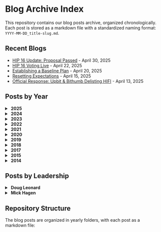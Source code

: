 # Blog Archive Index

This repository contains our blog posts archive, organized chronologically. Each post is stored as a markdown file with a standardized naming format: `YYYY-MM-DD_title-slug.md`.
## Recent Blogs

- [HIP 16 Update: Proposal Passed](2025/2025-05-01_hip-16-update-proposal-passed.md) - April 30, 2025
- [HIP 16 Voting Live](2025/2025-04-23_hip-16-voting-live.md) - April 22, 2025
- [Establishing a Baseline Plan](2025/2025-04-21_establishing-a-baseline-plan.md) - April 20, 2025
- [Resetting Expectations](2025/2025-04-16_resetting-expectations.md) - April 15, 2025
- [Official Response: Upbit & Bithumb Delisting HIFI](2025/2025-04-14_official-response-upbit-bithumb-delisting-hifi.md) - April 13, 2025



## Posts by Year

<details>
<summary>&nbsp;<b>2025</b></summary>

- [HIP 16 Update: Proposal Passed](2025/2025-05-01_hip-16-update-proposal-passed.md) - April 30, 2025
- [HIP 16 Voting Live](2025/2025-04-23_hip-16-voting-live.md) - April 22, 2025
- [Establishing a Baseline Plan](2025/2025-04-21_establishing-a-baseline-plan.md) - April 20, 2025
- [Resetting Expectations](2025/2025-04-16_resetting-expectations.md) - April 15, 2025
- [Official Response: Upbit & Bithumb Delisting HIFI](2025/2025-04-14_official-response-upbit-bithumb-delisting-hifi.md) - April 13, 2025
- [Hifi DAO Update: HIP 15 Proposal Passed!](2025/2025-03-19_hifi-dao-update-hip-15-proposal-passed.md) - March 18, 2025
- [HIP 15 Forum Discussion Live](2025/2025-03-03_hip-15-forum-discussion-live.md) - March 2, 2025
- [HIP 15 Voting Live!](2025/2025-03-03_hip-15-voting-live.md) - March 2, 2025
- [Hifi v3 AMA Recap](2025/2025-02-28_hifi-v3-ama-recap.md) - February 27, 2025
- [v3 Proposal](2025/2025-02-21_v3-proposal.md) - February 20, 2025
- [2025 Roadmap](2025/2025-02-18_2025-roadmap.md) - February 17, 2025
- [Hifi v3 Whitepaper](2025/2025-02-17_hifi-v3-whitepaper.md) - February 16, 2025
- [Introducing Hifi v3](2025/2025-02-10_introducing-hifi-v3.md) - February 9, 2025
- [The Road to Hifi v3](2025/2025-02-10_the-road-to-hifi-v3.md) - February 9, 2025
</details>

<details>
<summary>&nbsp;<b>2024</b></summary>

- [HIP 14 Voting Live!](2024/2024-12-06_hip-14-voting-live.md) - December 5, 2024
- [HIP 14 — Administrative Update for Our Liquidity Bootstrapping Program](2024/2024-12-02_hip-14-administrative-update-for-our-liquidity-bootstrapping-program.md) - December 1, 2024
- [Hifi Smashes $25M TVL Goal!](2024/2024-11-20_hifi-smashes-25m-tvl-goal.md) - November 19, 2024
- [HIP 11+ HIP 12 + HIP 13 Voting Live!](2024/2024-11-14_hip-11-hip-12-hip-13-voting-live.md) - November 13, 2024
- [HIP 11, HIP 12, and HIP 13 Forum Discussions Live](2024/2024-11-13_hip-11-hip-12-and-hip-13-forum-discussions-live.md) - November 12, 2024
- [HIP 13 — Commercial Real Estate Collateral Ruleset](2024/2024-11-12_hip-13-commercial-real-estate-collateral-ruleset.md) - November 11, 2024
- [HIP 11 — Residential Construction Ruleset Amendment](2024/2024-11-11_hip-11-residential-construction-ruleset-amendment.md) - November 10, 2024
- [HIP 12 — Collateral Ruleset: Vintage Vehicles](2024/2024-11-11_hip-12-collateral-ruleset-vintage-vehicles.md) - November 10, 2024
- [Re-delegation Week Giveaways](2024/2024-11-04_re-delegation-week-giveaways.md) - November 3, 2024
- [Hifi 2024 — In Review](2024/2024-10-29_hifi-2024-in-review.md) - October 28, 2024
- [Permissionless III Summary](2024/2024-10-15_permissionless-iii-summary.md) - October 14, 2024
- [HIP 10: Administrative Appointment](2024/2024-09-17_hip-10-administrative-appointment.md) - September 16, 2024
- [HIP 9 + HIP 10 Forum Discussions](2024/2024-09-13_hip-9-hip-10-forum-discussions.md) - September 12, 2024
- [HIP 9 + HIP 10 Voting Live!](2024/2024-09-13_hip-9-hip-10-voting-live.md) - September 12, 2024
- [Permissionless III](2024/2024-09-06_permissionless-iii.md) - September 5, 2024
- [Community-Led Marketing](2024/2024-07-09_community-led-marketing.md) - July 8, 2024
- [Hifi Ecosystem Tutorials](2024/2024-06-03_hifi-ecosystem-tutorials.md) - June 2, 2024
- [Collateral Ruleset: Medical Equipment](2024/2024-05-28_collateral-ruleset-medical-equipment.md) - May 27, 2024
- [HIP 8 Voting Live!](2024/2024-05-03_hip-8-voting-live.md) - May 2, 2024
- [Hifi Governance Page](2024/2024-04-29_hifi-governance-page.md) - April 28, 2024
- [HIP 8 Forum Discussion Live](2024/2024-04-29_hip-8-forum-discussion-live.md) - April 28, 2024
- [Collateral Ruleset: Implementation Details](2024/2024-04-24_collateral-ruleset-implementation-details.md) - April 23, 2024
- [Collateral Ruleset: Professionally Managed Racehorses](2024/2024-04-16_collateral-ruleset-professionally-managed-racehorses.md) - April 15, 2024
- [Collateral Ruleset: Residential Construction](2024/2024-04-15_collateral-ruleset-residential-construction.md) - April 14, 2024
- [RWA Framework Improvements](2024/2024-04-02_rwa-framework-improvements.md) - April 1, 2024
- [Hifi TVL Growth](2024/2024-03-25_hifi-tvl-growth.md) - March 24, 2024
- [HIP 7 Voting Live!](2024/2024-03-01_hip-7-voting-live.md) - February 29, 2024
- [HIP 7 Forum Discussion Live](2024/2024-02-28_hip-7-forum-discussion-live.md) - February 27, 2024
- [Real Estate as Collateral](2024/2024-02-27_real-estate-as-collateral.md) - February 26, 2024
- [“ERC-404” NFT & Fungible Token Interoperability](2024/2024-02-08_erc-404-nft-fungible-token-interoperability.md) - February 7, 2024
- [Ecosystem Quests and Giveaways](2024/2024-01-15_ecosystem-quests-and-giveaways.md) - January 14, 2024
- [Starting Off 2024 Right!](2024/2024-01-09_starting-off-2024-right.md) - January 8, 2024
</details>

<details>
<summary>&nbsp;<b>2023</b></summary>

- [Sheet Heads Progress Report](2023/2023-12-13_sheet-heads-progress-report.md) - December 12, 2023
- [Vote on HIP 6](2023/2023-12-01_vote-on-hip-6.md) - November 30, 2023
- [HIP 6 Additional Details](2023/2023-11-30_hip-6-additional-details.md) - November 29, 2023
- [HIP 6 — Liquidity Bootstrapping Program](2023/2023-11-27_hip-6-liquidity-bootstrapping-program.md) - November 26, 2023
- [HIP 5 Revote Success + Airdrops!](2023/2023-11-06_hip-5-revote-success-airdrops.md) - November 5, 2023
- [HIP 5 Revote Live](2023/2023-11-01_hip-5-revote-live.md) - October 31, 2023
- [HIP 5 Update: Failed to Meet Quorum](2023/2023-10-30_hip-5-update-failed-to-meet-quorum.md) - October 29, 2023
- [Hifi 2024 Roadmap](2023/2023-10-27_hifi-2024-roadmap.md) - October 26, 2023
- [Sheet Heads Borrowing Live](2023/2023-10-25_sheet-heads-borrowing-live.md) - October 24, 2023
- [Get Involved: HIP 5 Voting Is Live](2023/2023-10-17_get-involved-hip-5-voting-is-live.md) - October 16, 2023
- [HIP 5 Forum Discussion Live](2023/2023-10-17_hip-5-forum-discussion-live.md) - October 16, 2023
- [Sheet Heads NFTs as Collateral](2023/2023-10-12_sheet-heads-nfts-as-collateral.md) - October 11, 2023
- [Hifi 2023 — A Look Back](2023/2023-09-12_hifi-2023-a-look-back.md) - September 11, 2023
- [Hifi DAO Legal Structure](2023/2023-09-08_hifi-dao-legal-structure.md) - September 7, 2023
- [Introducing Sheety Bot & Another NFT Giveaway!](2023/2023-09-06_introducing-sheety-bot-another-nft-giveaway.md) - September 5, 2023
- [Sheet Heads Mint Cutoff + Meme Contest](2023/2023-08-28_sheet-heads-mint-cutoff-meme-contest.md) - August 27, 2023
- [Ecosystem Airdrop](2023/2023-08-24_ecosystem-airdrop.md) - August 23, 2023
- [Introducing: Sheet Heads](2023/2023-08-11_introducing-sheet-heads.md) - August 10, 2023
- [Minting Sheet Heads](2023/2023-08-11_minting-sheet-heads.md) - August 10, 2023
- [Pooled NFT V2 is Live](2023/2023-07-25_pooled-nft-v2-is-live.md) - July 24, 2023
- [One More Thing…](2023/2023-07-07_one-more-thing.md) - July 6, 2023
- [Introducing Our First Real-World Asset](2023/2023-06-23_introducing-our-first-real-world-asset.md) - June 22, 2023
- [Real-World Assets: The Framework](2023/2023-06-13_real-world-assets-the-framework.md) - June 12, 2023
- [We’re Ready! Onboarding Our First Real-World Asset (RWA)](2023/2023-06-02_we-re-ready-onboarding-our-first-real-world-asset-rwa.md) - June 1, 2023
- [Learn Hifi, Earn Hifi: Binance Academy](2023/2023-05-19_learn-hifi-earn-hifi-binance-academy.md) - May 18, 2023
- [NFT Collateral Status Update](2023/2023-04-18_nft-collateral-status-update.md) - April 17, 2023
- [Pooled NFT: Airdrop #2](2023/2023-04-13_pooled-nft-airdrop-2.md) - April 12, 2023
- [Outer Edge LA: The Experience](2023/2023-04-07_outer-edge-la-the-experience.md) - April 6, 2023
- [Pawn Bots: Lessons Learned](2023/2023-04-06_pawn-bots-lessons-learned.md) - April 5, 2023
- [Earning from DEXs with Liquidity Tokens and NFTs](2023/2023-03-22_earning-from-dexs-with-liquidity-tokens-and-nfts.md) - March 21, 2023
- [NFT Real World Assets — Past, Present, and Future](2023/2023-02-28_nft-real-world-assets-past-present-and-future.md) - February 27, 2023
- [Pooled NFTs: Passive Income For Any NFT](2023/2023-02-10_pooled-nfts-passive-income-for-any-nft.md) - February 9, 2023
- [Pawn Bots Phase VI](2023/2023-02-07_pawn-bots-phase-vi.md) - February 6, 2023
- [What Is DeFi?](2023/2023-01-31_what-is-defi.md) - January 30, 2023
- [New Hifi Market on Ethereum Mainnet](2023/2023-01-17_new-hifi-market-on-ethereum-mainnet.md) - January 16, 2023
</details>

<details>
<summary>&nbsp;<b>2022</b></summary>

- [HIFI Token Exchange Support](2022/2022-12-20_hifi-token-exchange-support.md) - December 19, 2022
- [A New NFT Collection: Laying Groundwork](2022/2022-12-09_a-new-nft-collection-laying-groundwork.md) - December 8, 2022
- [HIFI Token Swap Tutorial](2022/2022-12-09_hifi-token-swap-tutorial.md) - December 8, 2022
- [Token Swap is Live](2022/2022-12-06_token-swap-is-live.md) - December 5, 2022
- [Crown Ribbon FAQ](2022/2022-12-02_crown-ribbon-faq.md) - December 1, 2022
- [Hifi Token Swap AMA (November 29th, 2022)](2022/2022-11-29_hifi-token-swap-ama-november-29th-2022.md) - November 28, 2022
- [HIFI Tokenomics Lite Paper](2022/2022-11-28_hifi-tokenomics-lite-paper.md) - November 27, 2022
- [Hifi DAO — Day 1! 🎉](2022/2022-11-18_hifi-dao-day-1.md) - November 17, 2022
- [Vote on HIP 2](2022/2022-11-18_vote-on-hip-2.md) - November 17, 2022
- [Token Swap & Ethereum Mainnet Protocol Deployment Proposal](2022/2022-11-07_token-swap-ethereum-mainnet-protocol-deployment-proposal.md) - November 6, 2022
- [Probably Nothing](2022/2022-11-03_probably-nothing.md) - November 2, 2022
- [Growth](2022/2022-10-31_growth.md) - October 30, 2022
- [Our Solution](2022/2022-10-27_our-solution.md) - October 26, 2022
- [Our Customer’s Biggest Problem](2022/2022-10-26_our-customer-s-biggest-problem.md) - October 25, 2022
- [Our Customer](2022/2022-10-26_our-customer.md) - October 25, 2022
- [The Road to Token Swap](2022/2022-10-24_the-road-to-token-swap.md) - October 23, 2022
- [The Pawn Bots Comprehensive Guide](2022/2022-09-30_the-pawn-bots-comprehensive-guide.md) - September 29, 2022
- [New Upgrades](2022/2022-09-27_new-upgrades.md) - September 26, 2022
- [Pawn Bots Phase III](2022/2022-09-22_pawn-bots-phase-iii.md) - September 21, 2022
- [Forging a Flawless](2022/2022-09-09_forging-a-flawless.md) - September 8, 2022
- [Community Updates: The Next Chapter of Growth](2022/2022-08-25_community-updates-the-next-chapter-of-growth.md) - August 24, 2022
- [🎉 Introducing the Forge Web App](2022/2022-08-16_introducing-the-forge-web-app.md) - August 15, 2022
- [Melt Down and Forge: Pawn Bots Evolved](2022/2022-08-04_melt-down-and-forge-pawn-bots-evolved.md) - August 3, 2022
- [Pawn Bots Holders-Only Groups](2022/2022-07-19_pawn-bots-holders-only-groups.md) - July 18, 2022
- [Pawn Bots Liquidity Reserve](2022/2022-07-19_pawn-bots-liquidity-reserve.md) - July 18, 2022
- [Pawn Bots Rarity 😎](2022/2022-07-12_pawn-bots-rarity.md) - July 11, 2022
- [Pawn Bots Mint Details](2022/2022-07-01_pawn-bots-mint-details.md) - June 30, 2022
- [Voting Kickoff](2022/2022-06-10_voting-kickoff.md) - June 9, 2022
- [How to Get Mainframe Token](2022/2022-06-03_how-to-get-mainframe-token.md) - June 2, 2022
- [Hifi Ecosystem Launch 🚀](2022/2022-04-21_hifi-ecosystem-launch.md) - April 20, 2022
- [New Frontiers: Hifi Spins out Sablier as Ecosystem Partner 🎉](2022/2022-04-05_new-frontiers-hifi-spins-out-sablier-as-ecosystem-partner.md) - April 4, 2022
- [Roadmap Recap: Q1 2022](2022/2022-03-31_roadmap-recap-q1-2022.md) - March 30, 2022
- [How to Write a Great Governance Proposal](2022/2022-03-17_how-to-write-a-great-governance-proposal.md) - March 16, 2022
- [An Introduction to Community Governance](2022/2022-03-08_an-introduction-to-community-governance.md) - March 7, 2022
- [Tutorial: Voting With Snapshot](2022/2022-01-11_tutorial-voting-with-snapshot.md) - January 10, 2022
- [Strategy: the road ahead](2022/2022-01-06_strategy-the-road-ahead.md) - January 5, 2022
- [Introducing Hifi Governance](2022/2022-01-04_introducing-hifi-governance.md) - January 3, 2022
- [Unveiling the 2022 WAGMI Roadmap](2022/2022-01-03_unveiling-the-2022-wagmi-roadmap.md) - January 2, 2022
</details>

<details>
<summary>&nbsp;<b>2021</b></summary>

- [Borrow Tutorial: Hifi v1 Public Preview on Polygon](2021/2021-12-13_borrow-tutorial-hifi-v1-public-preview-on-polygon.md) - December 12, 2021
- [Tutorial Bridge: Hifi v1 Public Preview on Polygon](2021/2021-12-13_tutorial-bridge-hifi-v1-public-preview-on-polygon.md) - December 12, 2021
- [Introduction to Polygon](2021/2021-11-01_introduction-to-polygon.md) - October 31, 2021
- [Hifi v1: Protocol Risks](2021/2021-10-22_hifi-v1-protocol-risks.md) - October 21, 2021
- [Release: Hifi v1 private beta on Rinkeby](2021/2021-08-05_release-hifi-v1-private-beta-on-rinkeby.md) - August 4, 2021
- [The End of an Era: Sunsetting our Mainframe Brand and Domain](2021/2021-07-14_the-end-of-an-era-sunsetting-our-mainframe-brand-and-domain.md) - July 13, 2021
- [NFTs 101](2021/2021-04-08_nfts-101.md) - April 7, 2021
- [MFT available in US via CoinZoom, $30K Giveaway](2021/2021-03-31_mft-available-in-us-via-coinzoom-30k-giveaway.md) - March 30, 2021
- [Pooling with Hifi](2021/2021-03-16_pooling-with-hifi.md) - March 15, 2021
- [Borrowing with Hifi](2021/2021-03-12_borrowing-with-hifi.md) - March 11, 2021
- [Lending with Hifi](2021/2021-03-12_lending-with-hifi.md) - March 11, 2021
- [Upcoming AMA & Incentive Update](2021/2021-02-19_upcoming-ama-incentive-update.md) - February 18, 2021
- [Hifi Lending Protocol v.0 launched](2021/2021-02-15_hifi-lending-protocol-v-0-launched.md) - February 14, 2021
</details>

<details>
<summary>&nbsp;<b>2020</b></summary>

- [Progress Report: Breaking down our audit report](2020/2020-12-17_progress-report-breaking-down-our-audit-report.md) - December 16, 2020
- [Mainframe is now Hifi](2020/2020-12-10_mainframe-is-now-hifi.md) - December 9, 2020
- [Compound’s DAI liquidation event and it’s impact on Mainframe](2020/2020-12-04_compound-s-dai-liquidation-event-and-it-s-impact-on-mainframe.md) - December 3, 2020
- [Progress Report: Security Audit — Round One](2020/2020-11-23_progress-report-security-audit-round-one.md) - November 22, 2020
- [ReImagine 2020 v4.0](2020/2020-11-05_reimagine-2020-v4-0.md) - November 4, 2020
- [MFT Airdrop Update: Realigning Incentives](2020/2020-08-19_mft-airdrop-update-realigning-incentives.md) - August 18, 2020
- [Mainframe Lending Protocol](2020/2020-07-10_mainframe-lending-protocol.md) - July 9, 2020
- [Mainframe Guardians & Community Migration to Discord](2020/2020-06-22_mainframe-guardians-community-migration-to-discord.md) - June 21, 2020
- [Tutorial: Adding Liquidity to Uniswap v2](2020/2020-06-04_tutorial-adding-liquidity-to-uniswap-v2.md) - June 3, 2020
- [Progress Report: Incoming Airdrops](2020/2020-06-01_progress-report-incoming-airdrops.md) - May 31, 2020
- [Mainframe Lending Protocol: A Primer](2020/2020-05-18_mainframe-lending-protocol-a-primer.md) - May 17, 2020
- [The Vision](2020/2020-03-02_the-vision.md) - March 1, 2020
- [New Chapter, New CEO](2020/2020-01-31_new-chapter-new-ceo.md) - January 30, 2020
- [Shareholder Letter February 2020](2020/2020-01-31_shareholder-letter-february-2020.md) - January 30, 2020
</details>

<details>
<summary>&nbsp;<b>2019</b></summary>

- [The Definition of a Dapp](2019/2019-08-08_the-definition-of-a-dapp.md) - August 7, 2019
- [Mainframe & Brasil 🇧🇷](2019/2019-07-24_mainframe-brasil.md) - July 23, 2019
- [Mainframe OS Product Update](2019/2019-06-20_mainframe-os-product-update.md) - June 19, 2019
- [Swarm Orange Summit 2019](2019/2019-06-11_swarm-orange-summit-2019.md) - June 10, 2019
- [Mainframe OS: support for Mac, Windows, & Linux now live!](2019/2019-05-06_mainframe-os-support-for-mac-windows-linux-now-live.md) - May 5, 2019
- [Mainframe OS Public Release is Live!](2019/2019-04-10_mainframe-os-public-release-is-live.md) - April 9, 2019
- [AMA Rundown with Mainframe Leadership](2019/2019-03-06_ama-rundown-with-mainframe-leadership.md) - March 5, 2019
- [Mainframe OS Developer Launch & AMA](2019/2019-02-28_mainframe-os-developer-launch-ama.md) - February 27, 2019
- [Erebos v0.6](2019/2019-01-07_erebos-v0-6.md) - January 6, 2019
</details>

<details>
<summary>&nbsp;<b>2018</b></summary>

- [Mainframe Product Update: November](2018/2018-12-07_mainframe-product-update-november.md) - December 6, 2018
- [Mainframe Product Update: October](2018/2018-11-16_mainframe-product-update-october.md) - November 15, 2018
- [Update: Developer-focused Meetups in November and December](2018/2018-11-08_update-developer-focused-meetups-in-november-and-december.md) - November 7, 2018
- [Announcing the 0.1 Milestone Release](2018/2018-11-07_announcing-the-0-1-milestone-release.md) - November 6, 2018
- [The Dapp Awards — Highlights & Recap](2018/2018-11-05_the-dapp-awards-highlights-recap.md) - November 4, 2018
- [Quick Update before DevCon4](2018/2018-10-29_quick-update-before-devcon4.md) - October 28, 2018
- [Just #Buidl: Eth San Francisco Hackathon](2018/2018-10-10_just-buidl-eth-san-francisco-hackathon.md) - October 9, 2018
- [Mainframe Partners with Telefónica’s Innovation Arm](2018/2018-10-02_mainframe-partners-with-telef-nica-s-innovation-arm.md) - October 1, 2018
- [Introducing Erebos — a JavaScript client and CLI for Swarm](2018/2018-09-24_introducing-erebos-a-javascript-client-and-cli-for-swarm.md) - September 23, 2018
- [Main & Frame Vol. 010](2018/2018-08-30_main-frame-vol-010.md) - August 29, 2018
- [Meet Team Mainframe](2018/2018-08-28_meet-team-mainframe.md) - August 27, 2018
- [Community AMA with Mick Hagen](2018/2018-08-08_community-ama-with-mick-hagen.md) - August 7, 2018
- [Announcing the Mainframe Roadmap](2018/2018-08-07_announcing-the-mainframe-roadmap.md) - August 6, 2018
- [Introducing Freedom Stories: Warsaw Uprising](2018/2018-08-03_introducing-freedom-stories-warsaw-uprising.md) - August 2, 2018
- [Main & Frame Vol. 006](2018/2018-07-19_main-frame-vol-006.md) - July 18, 2018
- [How to stake your own MFT in Onyx](2018/2018-07-12_how-to-stake-your-own-mft-in-onyx.md) - July 11, 2018
- [Claiming Your Global Airdrop](2018/2018-07-10_claiming-your-global-airdrop.md) - July 9, 2018
- [48 hours later — Welcome to the Team!](2018/2018-07-07_48-hours-later-welcome-to-the-team.md) - July 6, 2018
- [IMPORTANT: MFT contract redeployed](2018/2018-07-04_important-mft-contract-redeployed.md) - July 3, 2018
- [Mainframe Token Contract Deployed](2018/2018-07-03_mainframe-token-contract-deployed.md) - July 2, 2018
- [Pre-Sale Partners: Builders in the Ecosystem](2018/2018-07-03_pre-sale-partners-builders-in-the-ecosystem.md) - July 2, 2018
- [Pre-Sale Partners: Funds & Angels](2018/2018-07-02_pre-sale-partners-funds-angels.md) - July 1, 2018
- [Introducing the Mainframe pre-sale partners](2018/2018-06-28_introducing-the-mainframe-pre-sale-partners.md) - June 27, 2018
- [Global Airdrop & European Tour Update](2018/2018-06-27_global-airdrop-european-tour-update.md) - June 26, 2018
- [Freedom of the Press Foundation & Mainframe](2018/2018-06-18_freedom-of-the-press-foundation-mainframe.md) - June 17, 2018
- [A New Hire’s visit to Mainframe HQ](2018/2018-06-13_a-new-hire-s-visit-to-mainframe-hq.md) - June 12, 2018
- [Insights from Phase 2: Proof of Freedom](2018/2018-06-07_insights-from-phase-2-proof-of-freedom.md) - June 6, 2018
- [$1.4M raised for charity in “Proof of Heart”](2018/2018-05-25_1-4m-raised-for-charity-in-proof-of-heart.md) - May 24, 2018
- [Europe Airdrop Tour — Application Process](2018/2018-05-25_europe-airdrop-tour-application-process.md) - May 24, 2018
- [Swarm Orange Summit 2018](2018/2018-05-25_swarm-orange-summit-2018.md) - May 24, 2018
- [Mainframe Europe Airdrop Tour — cities announced!](2018/2018-05-22_mainframe-europe-airdrop-tour-cities-announced.md) - May 21, 2018
- [Swarm Summit Presentation: How to Take Over the Swarm Project.](2018/2018-05-14_swarm-summit-presentation-how-to-take-over-the-swarm-project.md) - May 13, 2018
- [Video and Animation Submissions for Crowdgift Phase 2](2018/2018-04-12_video-and-animation-submissions-for-crowdgift-phase-2.md) - April 11, 2018
- [Three Million Dollars](2018/2018-03-10_three-million-dollars.md) - March 9, 2018
- [Crowdgift Phase 3: Proof of Heart](2018/2018-02-27_crowdgift-phase-3-proof-of-heart.md) - February 26, 2018
- [Crowdgift Phase 2: Proof of Freedom](2018/2018-02-26_crowdgift-phase-2-proof-of-freedom.md) - February 25, 2018
- [Mainframe Token Generation Event](2018/2018-02-14_mainframe-token-generation-event.md) - February 13, 2018
- [The web3 communications layer](2018/2018-02-01_the-web3-communications-layer.md) - January 31, 2018
</details>

<details>
<summary>&nbsp;<b>2017</b></summary>

- [Onyx: Alpha Release](2017/2017-12-06_onyx-alpha-release.md) - December 5, 2017
- [Preparing, Presenting, and Reception at Devcon 3](2017/2017-11-14_preparing-presenting-and-reception-at-devcon-3.md) - November 13, 2017
- [The Value of (Relevant) Notifications](2017/2017-06-16_the-value-of-relevant-notifications.md) - June 15, 2017
- [Communication Failure Averted.](2017/2017-06-10_communication-failure-averted.md) - June 9, 2017
- [Fragment Subscriptions in GraphQL](2017/2017-05-26_fragment-subscriptions-in-graphql.md) - May 25, 2017
- [The Workplace: 1997 vs. 2017](2017/2017-05-22_the-workplace-1997-vs-2017.md) - May 21, 2017
</details>

<details>
<summary>&nbsp;<b>2015</b></summary>

- [Spatch → Mainframe](2015/2015-06-04_spatch-mainframe.md) - June 3, 2015
</details>

<details>
<summary>&nbsp;<b>2014</b></summary>

- [Techstars London: Founder Diaries](2014/2014-04-18_techstars-london-founder-diaries.md) - April 17, 2014
</details>

## Posts by Leadership

<details>
<summary>&nbsp;<b>Doug Leonard</b></summary>
<blockquote>
<details>
<summary>&nbsp;<b>2025</b></summary>

- [HIP 16 Update: Proposal Passed](2025/2025-05-01_hip-16-update-proposal-passed.md) - April 30, 2025
- [HIP 16 Voting Live](2025/2025-04-23_hip-16-voting-live.md) - April 22, 2025
- [Establishing a Baseline Plan](2025/2025-04-21_establishing-a-baseline-plan.md) - April 20, 2025
- [Resetting Expectations](2025/2025-04-16_resetting-expectations.md) - April 15, 2025
- [Official Response: Upbit & Bithumb Delisting HIFI](2025/2025-04-14_official-response-upbit-bithumb-delisting-hifi.md) - April 13, 2025
- [Hifi DAO Update: HIP 15 Proposal Passed!](2025/2025-03-19_hifi-dao-update-hip-15-proposal-passed.md) - March 18, 2025
- [HIP 15 Forum Discussion Live](2025/2025-03-03_hip-15-forum-discussion-live.md) - March 2, 2025
- [HIP 15 Voting Live!](2025/2025-03-03_hip-15-voting-live.md) - March 2, 2025
- [Hifi v3 AMA Recap](2025/2025-02-28_hifi-v3-ama-recap.md) - February 27, 2025
- [v3 Proposal](2025/2025-02-21_v3-proposal.md) - February 20, 2025
- [2025 Roadmap](2025/2025-02-18_2025-roadmap.md) - February 17, 2025
- [Hifi v3 Whitepaper](2025/2025-02-17_hifi-v3-whitepaper.md) - February 16, 2025
- [Introducing Hifi v3](2025/2025-02-10_introducing-hifi-v3.md) - February 9, 2025
- [The Road to Hifi v3](2025/2025-02-10_the-road-to-hifi-v3.md) - February 9, 2025
</details>

<details>
<summary>&nbsp;<b>2024</b></summary>

- [HIP 14 Voting Live!](2024/2024-12-06_hip-14-voting-live.md) - December 5, 2024
- [HIP 14 — Administrative Update for Our Liquidity Bootstrapping Program](2024/2024-12-02_hip-14-administrative-update-for-our-liquidity-bootstrapping-program.md) - December 1, 2024
- [Hifi Smashes $25M TVL Goal!](2024/2024-11-20_hifi-smashes-25m-tvl-goal.md) - November 19, 2024
- [HIP 11+ HIP 12 + HIP 13 Voting Live!](2024/2024-11-14_hip-11-hip-12-hip-13-voting-live.md) - November 13, 2024
- [HIP 11, HIP 12, and HIP 13 Forum Discussions Live](2024/2024-11-13_hip-11-hip-12-and-hip-13-forum-discussions-live.md) - November 12, 2024
- [HIP 13 — Commercial Real Estate Collateral Ruleset](2024/2024-11-12_hip-13-commercial-real-estate-collateral-ruleset.md) - November 11, 2024
- [HIP 11 — Residential Construction Ruleset Amendment](2024/2024-11-11_hip-11-residential-construction-ruleset-amendment.md) - November 10, 2024
- [HIP 12 — Collateral Ruleset: Vintage Vehicles](2024/2024-11-11_hip-12-collateral-ruleset-vintage-vehicles.md) - November 10, 2024
- [Re-delegation Week Giveaways](2024/2024-11-04_re-delegation-week-giveaways.md) - November 3, 2024
- [Hifi 2024 — In Review](2024/2024-10-29_hifi-2024-in-review.md) - October 28, 2024
- [Permissionless III Summary](2024/2024-10-15_permissionless-iii-summary.md) - October 14, 2024
- [HIP 10: Administrative Appointment](2024/2024-09-17_hip-10-administrative-appointment.md) - September 16, 2024
- [HIP 9 + HIP 10 Forum Discussions](2024/2024-09-13_hip-9-hip-10-forum-discussions.md) - September 12, 2024
- [HIP 9 + HIP 10 Voting Live!](2024/2024-09-13_hip-9-hip-10-voting-live.md) - September 12, 2024
- [Permissionless III](2024/2024-09-06_permissionless-iii.md) - September 5, 2024
- [Community-Led Marketing](2024/2024-07-09_community-led-marketing.md) - July 8, 2024
- [Hifi Ecosystem Tutorials](2024/2024-06-03_hifi-ecosystem-tutorials.md) - June 2, 2024
- [Collateral Ruleset: Medical Equipment](2024/2024-05-28_collateral-ruleset-medical-equipment.md) - May 27, 2024
- [HIP 8 Voting Live!](2024/2024-05-03_hip-8-voting-live.md) - May 2, 2024
- [Hifi Governance Page](2024/2024-04-29_hifi-governance-page.md) - April 28, 2024
- [HIP 8 Forum Discussion Live](2024/2024-04-29_hip-8-forum-discussion-live.md) - April 28, 2024
- [Collateral Ruleset: Implementation Details](2024/2024-04-24_collateral-ruleset-implementation-details.md) - April 23, 2024
- [Collateral Ruleset: Professionally Managed Racehorses](2024/2024-04-16_collateral-ruleset-professionally-managed-racehorses.md) - April 15, 2024
- [Collateral Ruleset: Residential Construction](2024/2024-04-15_collateral-ruleset-residential-construction.md) - April 14, 2024
- [RWA Framework Improvements](2024/2024-04-02_rwa-framework-improvements.md) - April 1, 2024
- [Hifi TVL Growth](2024/2024-03-25_hifi-tvl-growth.md) - March 24, 2024
- [HIP 7 Voting Live!](2024/2024-03-01_hip-7-voting-live.md) - February 29, 2024
- [HIP 7 Forum Discussion Live](2024/2024-02-28_hip-7-forum-discussion-live.md) - February 27, 2024
- [Real Estate as Collateral](2024/2024-02-27_real-estate-as-collateral.md) - February 26, 2024
- [“ERC-404” NFT & Fungible Token Interoperability](2024/2024-02-08_erc-404-nft-fungible-token-interoperability.md) - February 7, 2024
- [Ecosystem Quests and Giveaways](2024/2024-01-15_ecosystem-quests-and-giveaways.md) - January 14, 2024
- [Starting Off 2024 Right!](2024/2024-01-09_starting-off-2024-right.md) - January 8, 2024
</details>

<details>
<summary>&nbsp;<b>2023</b></summary>

- [Sheet Heads Progress Report](2023/2023-12-13_sheet-heads-progress-report.md) - December 12, 2023
- [Vote on HIP 6](2023/2023-12-01_vote-on-hip-6.md) - November 30, 2023
- [HIP 6 Additional Details](2023/2023-11-30_hip-6-additional-details.md) - November 29, 2023
- [HIP 6 — Liquidity Bootstrapping Program](2023/2023-11-27_hip-6-liquidity-bootstrapping-program.md) - November 26, 2023
- [HIP 5 Revote Success + Airdrops!](2023/2023-11-06_hip-5-revote-success-airdrops.md) - November 5, 2023
- [HIP 5 Revote Live](2023/2023-11-01_hip-5-revote-live.md) - October 31, 2023
- [HIP 5 Update: Failed to Meet Quorum](2023/2023-10-30_hip-5-update-failed-to-meet-quorum.md) - October 29, 2023
- [Hifi 2024 Roadmap](2023/2023-10-27_hifi-2024-roadmap.md) - October 26, 2023
- [Sheet Heads Borrowing Live](2023/2023-10-25_sheet-heads-borrowing-live.md) - October 24, 2023
- [Get Involved: HIP 5 Voting Is Live](2023/2023-10-17_get-involved-hip-5-voting-is-live.md) - October 16, 2023
- [HIP 5 Forum Discussion Live](2023/2023-10-17_hip-5-forum-discussion-live.md) - October 16, 2023
- [Sheet Heads NFTs as Collateral](2023/2023-10-12_sheet-heads-nfts-as-collateral.md) - October 11, 2023
- [Hifi 2023 — A Look Back](2023/2023-09-12_hifi-2023-a-look-back.md) - September 11, 2023
- [Hifi DAO Legal Structure](2023/2023-09-08_hifi-dao-legal-structure.md) - September 7, 2023
- [Introducing Sheety Bot & Another NFT Giveaway!](2023/2023-09-06_introducing-sheety-bot-another-nft-giveaway.md) - September 5, 2023
- [Sheet Heads Mint Cutoff + Meme Contest](2023/2023-08-28_sheet-heads-mint-cutoff-meme-contest.md) - August 27, 2023
- [Ecosystem Airdrop](2023/2023-08-24_ecosystem-airdrop.md) - August 23, 2023
- [Introducing: Sheet Heads](2023/2023-08-11_introducing-sheet-heads.md) - August 10, 2023
- [Minting Sheet Heads](2023/2023-08-11_minting-sheet-heads.md) - August 10, 2023
- [Pooled NFT V2 is Live](2023/2023-07-25_pooled-nft-v2-is-live.md) - July 24, 2023
- [One More Thing…](2023/2023-07-07_one-more-thing.md) - July 6, 2023
- [Introducing Our First Real-World Asset](2023/2023-06-23_introducing-our-first-real-world-asset.md) - June 22, 2023
- [Real-World Assets: The Framework](2023/2023-06-13_real-world-assets-the-framework.md) - June 12, 2023
- [We’re Ready! Onboarding Our First Real-World Asset (RWA)](2023/2023-06-02_we-re-ready-onboarding-our-first-real-world-asset-rwa.md) - June 1, 2023
- [Learn Hifi, Earn Hifi: Binance Academy](2023/2023-05-19_learn-hifi-earn-hifi-binance-academy.md) - May 18, 2023
- [NFT Collateral Status Update](2023/2023-04-18_nft-collateral-status-update.md) - April 17, 2023
- [Pooled NFT: Airdrop #2](2023/2023-04-13_pooled-nft-airdrop-2.md) - April 12, 2023
- [Outer Edge LA: The Experience](2023/2023-04-07_outer-edge-la-the-experience.md) - April 6, 2023
- [Pawn Bots: Lessons Learned](2023/2023-04-06_pawn-bots-lessons-learned.md) - April 5, 2023
- [Earning from DEXs with Liquidity Tokens and NFTs](2023/2023-03-22_earning-from-dexs-with-liquidity-tokens-and-nfts.md) - March 21, 2023
- [NFT Real World Assets — Past, Present, and Future](2023/2023-02-28_nft-real-world-assets-past-present-and-future.md) - February 27, 2023
- [Pooled NFTs: Passive Income For Any NFT](2023/2023-02-10_pooled-nfts-passive-income-for-any-nft.md) - February 9, 2023
- [Pawn Bots Phase VI](2023/2023-02-07_pawn-bots-phase-vi.md) - February 6, 2023
- [What Is DeFi?](2023/2023-01-31_what-is-defi.md) - January 30, 2023
- [New Hifi Market on Ethereum Mainnet](2023/2023-01-17_new-hifi-market-on-ethereum-mainnet.md) - January 16, 2023
</details>

<details>
<summary>&nbsp;<b>2022</b></summary>

- [HIFI Token Exchange Support](2022/2022-12-20_hifi-token-exchange-support.md) - December 19, 2022
- [A New NFT Collection: Laying Groundwork](2022/2022-12-09_a-new-nft-collection-laying-groundwork.md) - December 8, 2022
- [HIFI Token Swap Tutorial](2022/2022-12-09_hifi-token-swap-tutorial.md) - December 8, 2022
- [Token Swap is Live](2022/2022-12-06_token-swap-is-live.md) - December 5, 2022
- [Crown Ribbon FAQ](2022/2022-12-02_crown-ribbon-faq.md) - December 1, 2022
- [Hifi Token Swap AMA (November 29th, 2022)](2022/2022-11-29_hifi-token-swap-ama-november-29th-2022.md) - November 28, 2022
- [HIFI Tokenomics Lite Paper](2022/2022-11-28_hifi-tokenomics-lite-paper.md) - November 27, 2022
- [Hifi DAO — Day 1! 🎉](2022/2022-11-18_hifi-dao-day-1.md) - November 17, 2022
- [Vote on HIP 2](2022/2022-11-18_vote-on-hip-2.md) - November 17, 2022
- [Token Swap & Ethereum Mainnet Protocol Deployment Proposal](2022/2022-11-07_token-swap-ethereum-mainnet-protocol-deployment-proposal.md) - November 6, 2022
- [Probably Nothing](2022/2022-11-03_probably-nothing.md) - November 2, 2022
- [Growth](2022/2022-10-31_growth.md) - October 30, 2022
- [Our Solution](2022/2022-10-27_our-solution.md) - October 26, 2022
- [Our Customer’s Biggest Problem](2022/2022-10-26_our-customer-s-biggest-problem.md) - October 25, 2022
- [Our Customer](2022/2022-10-26_our-customer.md) - October 25, 2022
- [The Road to Token Swap](2022/2022-10-24_the-road-to-token-swap.md) - October 23, 2022
- [The Pawn Bots Comprehensive Guide](2022/2022-09-30_the-pawn-bots-comprehensive-guide.md) - September 29, 2022
- [New Upgrades](2022/2022-09-27_new-upgrades.md) - September 26, 2022
- [Pawn Bots Phase III](2022/2022-09-22_pawn-bots-phase-iii.md) - September 21, 2022
- [Forging a Flawless](2022/2022-09-09_forging-a-flawless.md) - September 8, 2022
- [Community Updates: The Next Chapter of Growth](2022/2022-08-25_community-updates-the-next-chapter-of-growth.md) - August 24, 2022
- [🎉 Introducing the Forge Web App](2022/2022-08-16_introducing-the-forge-web-app.md) - August 15, 2022
- [Melt Down and Forge: Pawn Bots Evolved](2022/2022-08-04_melt-down-and-forge-pawn-bots-evolved.md) - August 3, 2022
- [Pawn Bots Holders-Only Groups](2022/2022-07-19_pawn-bots-holders-only-groups.md) - July 18, 2022
- [Pawn Bots Liquidity Reserve](2022/2022-07-19_pawn-bots-liquidity-reserve.md) - July 18, 2022
- [Pawn Bots Rarity 😎](2022/2022-07-12_pawn-bots-rarity.md) - July 11, 2022
- [Pawn Bots Mint Details](2022/2022-07-01_pawn-bots-mint-details.md) - June 30, 2022
- [Voting Kickoff](2022/2022-06-10_voting-kickoff.md) - June 9, 2022
- [How to Get Mainframe Token](2022/2022-06-03_how-to-get-mainframe-token.md) - June 2, 2022
- [Hifi Ecosystem Launch 🚀](2022/2022-04-21_hifi-ecosystem-launch.md) - April 20, 2022
- [New Frontiers: Hifi Spins out Sablier as Ecosystem Partner 🎉](2022/2022-04-05_new-frontiers-hifi-spins-out-sablier-as-ecosystem-partner.md) - April 4, 2022
- [Roadmap Recap: Q1 2022](2022/2022-03-31_roadmap-recap-q1-2022.md) - March 30, 2022
- [How to Write a Great Governance Proposal](2022/2022-03-17_how-to-write-a-great-governance-proposal.md) - March 16, 2022
- [An Introduction to Community Governance](2022/2022-03-08_an-introduction-to-community-governance.md) - March 7, 2022
- [Tutorial: Voting With Snapshot](2022/2022-01-11_tutorial-voting-with-snapshot.md) - January 10, 2022
- [Strategy: the road ahead](2022/2022-01-06_strategy-the-road-ahead.md) - January 5, 2022
- [Introducing Hifi Governance](2022/2022-01-04_introducing-hifi-governance.md) - January 3, 2022
- [Unveiling the 2022 WAGMI Roadmap](2022/2022-01-03_unveiling-the-2022-wagmi-roadmap.md) - January 2, 2022
</details>

<details>
<summary>&nbsp;<b>2021</b></summary>

- [Borrow Tutorial: Hifi v1 Public Preview on Polygon](2021/2021-12-13_borrow-tutorial-hifi-v1-public-preview-on-polygon.md) - December 12, 2021
- [Tutorial Bridge: Hifi v1 Public Preview on Polygon](2021/2021-12-13_tutorial-bridge-hifi-v1-public-preview-on-polygon.md) - December 12, 2021
- [Introduction to Polygon](2021/2021-11-01_introduction-to-polygon.md) - October 31, 2021
- [Hifi v1: Protocol Risks](2021/2021-10-22_hifi-v1-protocol-risks.md) - October 21, 2021
- [Release: Hifi v1 private beta on Rinkeby](2021/2021-08-05_release-hifi-v1-private-beta-on-rinkeby.md) - August 4, 2021
- [The End of an Era: Sunsetting our Mainframe Brand and Domain](2021/2021-07-14_the-end-of-an-era-sunsetting-our-mainframe-brand-and-domain.md) - July 13, 2021
- [NFTs 101](2021/2021-04-08_nfts-101.md) - April 7, 2021
- [MFT available in US via CoinZoom, $30K Giveaway](2021/2021-03-31_mft-available-in-us-via-coinzoom-30k-giveaway.md) - March 30, 2021
- [Pooling with Hifi](2021/2021-03-16_pooling-with-hifi.md) - March 15, 2021
- [Borrowing with Hifi](2021/2021-03-12_borrowing-with-hifi.md) - March 11, 2021
- [Lending with Hifi](2021/2021-03-12_lending-with-hifi.md) - March 11, 2021
- [Upcoming AMA & Incentive Update](2021/2021-02-19_upcoming-ama-incentive-update.md) - February 18, 2021
- [Hifi Lending Protocol v.0 launched](2021/2021-02-15_hifi-lending-protocol-v-0-launched.md) - February 14, 2021
</details>

<details>
<summary>&nbsp;<b>2020</b></summary>

- [Progress Report: Breaking down our audit report](2020/2020-12-17_progress-report-breaking-down-our-audit-report.md) - December 16, 2020
- [Mainframe is now Hifi](2020/2020-12-10_mainframe-is-now-hifi.md) - December 9, 2020
- [Compound’s DAI liquidation event and it’s impact on Mainframe](2020/2020-12-04_compound-s-dai-liquidation-event-and-it-s-impact-on-mainframe.md) - December 3, 2020
- [Progress Report: Security Audit — Round One](2020/2020-11-23_progress-report-security-audit-round-one.md) - November 22, 2020
- [ReImagine 2020 v4.0](2020/2020-11-05_reimagine-2020-v4-0.md) - November 4, 2020
- [MFT Airdrop Update: Realigning Incentives](2020/2020-08-19_mft-airdrop-update-realigning-incentives.md) - August 18, 2020
- [Mainframe Lending Protocol](2020/2020-07-10_mainframe-lending-protocol.md) - July 9, 2020
- [Mainframe Guardians & Community Migration to Discord](2020/2020-06-22_mainframe-guardians-community-migration-to-discord.md) - June 21, 2020
- [Tutorial: Adding Liquidity to Uniswap v2](2020/2020-06-04_tutorial-adding-liquidity-to-uniswap-v2.md) - June 3, 2020
- [Progress Report: Incoming Airdrops](2020/2020-06-01_progress-report-incoming-airdrops.md) - May 31, 2020
- [Mainframe Lending Protocol: A Primer](2020/2020-05-18_mainframe-lending-protocol-a-primer.md) - May 17, 2020
- [The Vision](2020/2020-03-02_the-vision.md) - March 1, 2020
- [New Chapter, New CEO](2020/2020-01-31_new-chapter-new-ceo.md) - January 30, 2020
- [Shareholder Letter February 2020](2020/2020-01-31_shareholder-letter-february-2020.md) - January 30, 2020
</details>

</blockquote>
</details>

<details>
<summary>&nbsp;<b>Mick Hagen</b></summary>
<blockquote>
<details>
<summary>&nbsp;<b>2019</b></summary>

- [The Definition of a Dapp](2019/2019-08-08_the-definition-of-a-dapp.md) - August 7, 2019
- [Mainframe & Brasil 🇧🇷](2019/2019-07-24_mainframe-brasil.md) - July 23, 2019
- [Mainframe OS Product Update](2019/2019-06-20_mainframe-os-product-update.md) - June 19, 2019
- [Swarm Orange Summit 2019](2019/2019-06-11_swarm-orange-summit-2019.md) - June 10, 2019
- [Mainframe OS: support for Mac, Windows, & Linux now live!](2019/2019-05-06_mainframe-os-support-for-mac-windows-linux-now-live.md) - May 5, 2019
- [Mainframe OS Public Release is Live!](2019/2019-04-10_mainframe-os-public-release-is-live.md) - April 9, 2019
- [AMA Rundown with Mainframe Leadership](2019/2019-03-06_ama-rundown-with-mainframe-leadership.md) - March 5, 2019
- [Mainframe OS Developer Launch & AMA](2019/2019-02-28_mainframe-os-developer-launch-ama.md) - February 27, 2019
- [Erebos v0.6](2019/2019-01-07_erebos-v0-6.md) - January 6, 2019
</details>

<details>
<summary>&nbsp;<b>2018</b></summary>

- [Mainframe Product Update: November](2018/2018-12-07_mainframe-product-update-november.md) - December 6, 2018
- [Mainframe Product Update: October](2018/2018-11-16_mainframe-product-update-october.md) - November 15, 2018
- [Update: Developer-focused Meetups in November and December](2018/2018-11-08_update-developer-focused-meetups-in-november-and-december.md) - November 7, 2018
- [Announcing the 0.1 Milestone Release](2018/2018-11-07_announcing-the-0-1-milestone-release.md) - November 6, 2018
- [The Dapp Awards — Highlights & Recap](2018/2018-11-05_the-dapp-awards-highlights-recap.md) - November 4, 2018
- [Quick Update before DevCon4](2018/2018-10-29_quick-update-before-devcon4.md) - October 28, 2018
- [Just #Buidl: Eth San Francisco Hackathon](2018/2018-10-10_just-buidl-eth-san-francisco-hackathon.md) - October 9, 2018
- [Mainframe Partners with Telefónica’s Innovation Arm](2018/2018-10-02_mainframe-partners-with-telef-nica-s-innovation-arm.md) - October 1, 2018
- [Introducing Erebos — a JavaScript client and CLI for Swarm](2018/2018-09-24_introducing-erebos-a-javascript-client-and-cli-for-swarm.md) - September 23, 2018
- [Main & Frame Vol. 010](2018/2018-08-30_main-frame-vol-010.md) - August 29, 2018
- [Meet Team Mainframe](2018/2018-08-28_meet-team-mainframe.md) - August 27, 2018
- [Community AMA with Mick Hagen](2018/2018-08-08_community-ama-with-mick-hagen.md) - August 7, 2018
- [Announcing the Mainframe Roadmap](2018/2018-08-07_announcing-the-mainframe-roadmap.md) - August 6, 2018
- [Introducing Freedom Stories: Warsaw Uprising](2018/2018-08-03_introducing-freedom-stories-warsaw-uprising.md) - August 2, 2018
- [Main & Frame Vol. 006](2018/2018-07-19_main-frame-vol-006.md) - July 18, 2018
- [How to stake your own MFT in Onyx](2018/2018-07-12_how-to-stake-your-own-mft-in-onyx.md) - July 11, 2018
- [Claiming Your Global Airdrop](2018/2018-07-10_claiming-your-global-airdrop.md) - July 9, 2018
- [48 hours later — Welcome to the Team!](2018/2018-07-07_48-hours-later-welcome-to-the-team.md) - July 6, 2018
- [IMPORTANT: MFT contract redeployed](2018/2018-07-04_important-mft-contract-redeployed.md) - July 3, 2018
- [Mainframe Token Contract Deployed](2018/2018-07-03_mainframe-token-contract-deployed.md) - July 2, 2018
- [Pre-Sale Partners: Builders in the Ecosystem](2018/2018-07-03_pre-sale-partners-builders-in-the-ecosystem.md) - July 2, 2018
- [Pre-Sale Partners: Funds & Angels](2018/2018-07-02_pre-sale-partners-funds-angels.md) - July 1, 2018
- [Introducing the Mainframe pre-sale partners](2018/2018-06-28_introducing-the-mainframe-pre-sale-partners.md) - June 27, 2018
- [Global Airdrop & European Tour Update](2018/2018-06-27_global-airdrop-european-tour-update.md) - June 26, 2018
- [Freedom of the Press Foundation & Mainframe](2018/2018-06-18_freedom-of-the-press-foundation-mainframe.md) - June 17, 2018
- [A New Hire’s visit to Mainframe HQ](2018/2018-06-13_a-new-hire-s-visit-to-mainframe-hq.md) - June 12, 2018
- [Insights from Phase 2: Proof of Freedom](2018/2018-06-07_insights-from-phase-2-proof-of-freedom.md) - June 6, 2018
- [$1.4M raised for charity in “Proof of Heart”](2018/2018-05-25_1-4m-raised-for-charity-in-proof-of-heart.md) - May 24, 2018
- [Europe Airdrop Tour — Application Process](2018/2018-05-25_europe-airdrop-tour-application-process.md) - May 24, 2018
- [Swarm Orange Summit 2018](2018/2018-05-25_swarm-orange-summit-2018.md) - May 24, 2018
- [Mainframe Europe Airdrop Tour — cities announced!](2018/2018-05-22_mainframe-europe-airdrop-tour-cities-announced.md) - May 21, 2018
- [Swarm Summit Presentation: How to Take Over the Swarm Project.](2018/2018-05-14_swarm-summit-presentation-how-to-take-over-the-swarm-project.md) - May 13, 2018
- [Video and Animation Submissions for Crowdgift Phase 2](2018/2018-04-12_video-and-animation-submissions-for-crowdgift-phase-2.md) - April 11, 2018
- [Three Million Dollars](2018/2018-03-10_three-million-dollars.md) - March 9, 2018
- [Crowdgift Phase 3: Proof of Heart](2018/2018-02-27_crowdgift-phase-3-proof-of-heart.md) - February 26, 2018
- [Crowdgift Phase 2: Proof of Freedom](2018/2018-02-26_crowdgift-phase-2-proof-of-freedom.md) - February 25, 2018
- [Mainframe Token Generation Event](2018/2018-02-14_mainframe-token-generation-event.md) - February 13, 2018
- [The web3 communications layer](2018/2018-02-01_the-web3-communications-layer.md) - January 31, 2018
</details>

<details>
<summary>&nbsp;<b>2017</b></summary>

- [Onyx: Alpha Release](2017/2017-12-06_onyx-alpha-release.md) - December 5, 2017
- [Preparing, Presenting, and Reception at Devcon 3](2017/2017-11-14_preparing-presenting-and-reception-at-devcon-3.md) - November 13, 2017
- [The Value of (Relevant) Notifications](2017/2017-06-16_the-value-of-relevant-notifications.md) - June 15, 2017
- [Communication Failure Averted.](2017/2017-06-10_communication-failure-averted.md) - June 9, 2017
- [Fragment Subscriptions in GraphQL](2017/2017-05-26_fragment-subscriptions-in-graphql.md) - May 25, 2017
- [The Workplace: 1997 vs. 2017](2017/2017-05-22_the-workplace-1997-vs-2017.md) - May 21, 2017
</details>

<details>
<summary>&nbsp;<b>2015</b></summary>

- [Spatch → Mainframe](2015/2015-06-04_spatch-mainframe.md) - June 3, 2015
</details>

<details>
<summary>&nbsp;<b>2014</b></summary>

- [Techstars London: Founder Diaries](2014/2014-04-18_techstars-london-founder-diaries.md) - April 17, 2014
</details>

</blockquote>
</details>

## Repository Structure

The blog posts are organized in yearly folders, with each post as a markdown file:

```